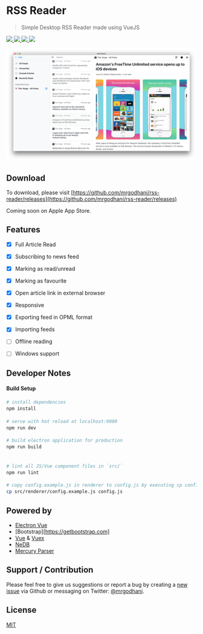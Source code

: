 # RSS Reader

> Simple Desktop RSS Reader made using VueJS

<p align="left">
<a href="https://travis-ci.org/mrgodhani/rss-reader">
<img src="https://travis-ci.org/mrgodhani/rss-reader.svg?branch=master">
</a>
<a href="https://codeclimate.com/github/mrgodhani/rss-reader/maintainability"><img src="https://api.codeclimate.com/v1/badges/8d9991777a7a3c4b4de5/maintainability" />
</a>
<a href="https://david-dm.org/mrgodhani/rss-reader" title="dependencies status">
<img src="https://david-dm.org/mrgodhani/rss-reader/status.svg"/>
</a>
<a href="https://david-dm.org/mrgodhani/rss-reader?type=dev" title="devDependencies status">
<img src="https://david-dm.org/mrgodhani/rss-reader/dev-status.svg"/></a>
</p>

![screenshot](/screenshot.png)

## Download

To download, please visit [https://github.com/mrgodhani/rss-reader/releases](https://github.com/mrgodhani/rss-reader/releases)

Coming soon on Apple App Store.

## Features

- [x] Full Article Read
- [x] Subscribing to news feed
- [x] Marking as read/unread
- [x] Marking as favourite
- [x] Open article link in external browser
- [x] Responsive
- [x] Exporting feed in OPML format
- [x] Importing feeds
- [ ] Offline reading
- [ ] Windows support


## Developer Notes

#### Build Setup

``` bash
# install dependencies
npm install

# serve with hot reload at localhost:9080
npm run dev

# build electron application for production
npm run build


# lint all JS/Vue component files in `src/`
npm run lint

# copy config.example.js in renderer to config.js by executing cp config.example.js config.js and set Mercury parser token
cp src/renderer/config.example.js config.js

```

## Powered by

- [Electron Vue](https://github.com/SimulatedGREG/electron-vue)
- [Bootstrap][https://getbootstrap.com]
- [Vue](https://www.vuejs.org) & [Vuex](https://vuex.vuejs.org)
- [NeDB](https://github.com/louischatriot/nedb)
- [Mercury Parser](https://mercury.postlight.com/web-parser/)


## Support / Contribution

Please feel free to give us suggestions or report a bug by creating a [new issue](https://github.com/mrgodhani/rss-reader/issues) via Github or messaging on  Twitter: [@mrgodhani](https://twitter.com/mrgodhani).

## License
[MIT](https://github.com/mrgodhani/rss-reader/blob/master/LICENSE)
